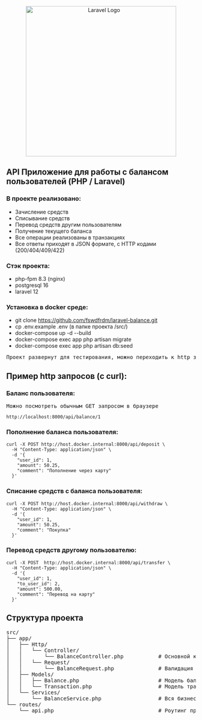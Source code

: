 <p align="center"><a href="https://laravel.com" target="_blank"><img src="https://raw.githubusercontent.com/laravel/art/master/logo-lockup/5%20SVG/2%20CMYK/1%20Full%20Color/laravel-logolockup-cmyk-red.svg" width="400" alt="Laravel Logo"></a></p>

## API Приложение для работы с балансом пользователей (PHP / Laravel)

### В проекте реализовано:

- Зачисление средств
- Списывание средств
- Перевод средств другим пользователям
- Получение текущего баланса
- Все операции реализованы в транзакциях
- Все ответы приходят в JSON формате, с HTTP кодами (200/404/409/422)

### Стэк проекта:

- php-fpm 8.3 (nginx)
- postgresql 16
- laravel 12

### Установка в docker среде:

- git clone https://github.com/fswdfrdm/laravel-balance.git
- cp .env.example .env (в папке проекта /src/)
- docker-compose up -d --build
- docker-compose exec app php artisan migrate
- docker-compose exec app php artisan db:seed

<pre>
Проект развернут для тестирования, можно переходить к http запросам.
</pre>

## Пример http запросов (с curl):

### Баланс пользователя:

<pre>
Можно посмотреть обычным GET запросом в браузере
</pre>

```
http://localhost:8000/api/balance/1
```

### Пополнение баланса пользователя:

```
curl -X POST http://host.docker.internal:8000/api/deposit \
  -H "Content-Type: application/json" \
  -d '{
    "user_id": 1,
    "amount": 50.25,
    "comment": "Пополнение через карту"
  }'
```

### Списание средств с баланса пользователя:

```
curl -X POST http://host.docker.internal:8000/api/withdraw \
  -H "Content-Type: application/json" \
  -d '{
    "user_id": 1,
    "amount": 50.25,
    "comment": "Покупка"
  }'
```

### Перевод средств другому пользователю:

```
curl -X POST  http://host.docker.internal:8000/api/transfer \
  -H "Content-Type: application/json" \
  -d '{
    "user_id": 1,
    "to_user_id": 2,
    "amount": 500.00,
    "comment": "Перевод на карту"
  }'
```

## Структура проекта

<pre>
src/
├── app/
│   ├── Http/
│   │   └── Controller/
│   │       └── BalanceController.php           # Основной контроллер API
│   │   └── Request/
│   │       └── BalanceRequest.php              # Валидация
│   ├── Models/
│   │   ├── Balance.php                         # Модель баланса пользователей
│   │   └── Transaction.php                     # Модель транзакций
│   └── Services/
│       └── BalanceService.php                  # Вся бизнес-логика контроллера BalanceController
└── routes/                                 
    └── api.php                                 # Роутинг приложения
</pre>

